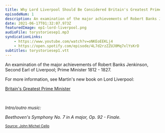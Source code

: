 ```yaml
---
title: Why Lord Liverpool Should Be Considered Britain's Greatest Prime Minister
episodeNum: 1
description: An examination of the major achievements of Robert Banks Jenkinson, Second Earl of Liverpool; Prime Minister 1812 - 1827.
date: 2021-06-17T01:32:07.973Z
featuredImage: ep1-lord-liverpool.png
audioFile: torystoriesep1.mp3
syndicationLinks:
    - https://www.youtube.com/watch?v=oNKEoEEKLj4
    - https://open.spotify.com/episode/4L7d2rzZZUJ0Mq7xlYsKrD
subtitles: torystoriesep1.vtt
---
```


An examination of the major achievements of Robert Banks Jenkinson, Second Earl of Liverpool; Prime Minister 1812 - 1827.

For more information, see Martin's new book on Lord Liverpool:

[Britain's Greatest Prime Minister](https://www.lordliverpool.com)

<br>

_Intro/outro music:_

_Beethoven's Symphony No. 7 in A major, Op. 92 - Finale._

<sup>[Source: John Michel Cello](https://commons.wikimedia.org/wiki/File:JOHN_MICHEL_CELLO-BEETHOVEN_SYMPHONY_7_Finale.ogg)</sup>
